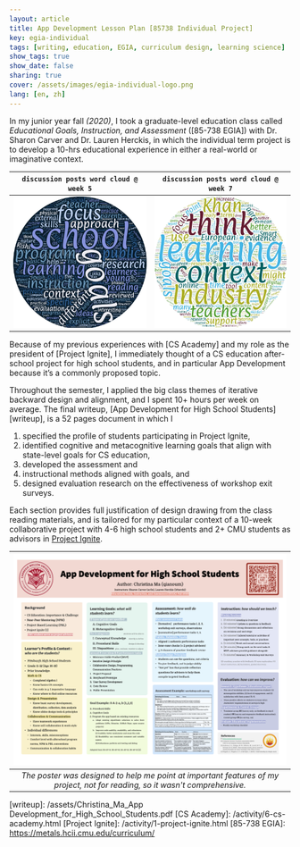 ```yaml
---
layout: article
title: App Development Lesson Plan [85738 Individual Project]
key: egia-individual
tags: [writing, education, EGIA, curriculum design, learning science]
show_tags: true
show_date: false
sharing: true
cover: /assets/images/egia-individual-logo.png
lang: [en, zh]
---
```


In my junior year fall *(2020)*, I took a graduate-level education class called *Educational Goals, Instruction, and Assessment* ([85-738 EGIA]) with Dr. Sharon Carver and Dr. Lauren Herckis, in which the individual term project is to develop a 10-hrs educational experience in either a real-world or imaginative context. 

<!--more-->

| `discussion posts word cloud @ week 5` | `discussion posts word cloud @ week 7` |
| -- | -- |
|![](/assets/images/egia-w5.png)|![](/assets/images/egia-w7.png)|

Because of my previous experiences with [CS Academy] and my role as the president of [Project Ignite], I immediately thought of a CS education after-school project for high school students, and in particular App Development because it’s a commonly proposed topic. 

Throughout the semester, I applied the big class themes of iterative backward design and alignment, and I spent 10+ hours per week on average. The final writeup, [App Development for High School Students][writeup], is a 52 pages document in which I 

1. specified the profile of students participating in Project Ignite, 
2. identified cognitive and metacognitive learning goals that align with state-level goals for CS education, 
3. developed the assessment and 
4. instructional methods aligned with goals, and 
5. designed evaluation research on the effectiveness of workshop exit surveys. 

Each section provides full justification of design drawing from the class reading materials, and is tailored for my particular context of a 10-week collaborative project with 4-6 high school students and 2+ CMU students as advisors in [Project Ignite][PI].

|![](/assets/images/egia-poster.png)|
|:--:| 
| *The poster was designed to help me point at important features of my project, not for reading, so it wasn't comprehensive.* |


[PI]: https://projectignitecmu.org/
[writeup]: /assets/Christina_Ma_App Development_for_High_School_Students.pdf
[CS Academy]: /activity/6-cs-academy.html
[Project Ignite]: /activity/1-project-ignite.html
[85-738 EGIA]: https://metals.hcii.cmu.edu/curriculum/
